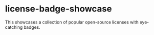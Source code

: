 # license-badge-showcase
This showcases a collection of popular open-source licenses with eye-catching badges.
